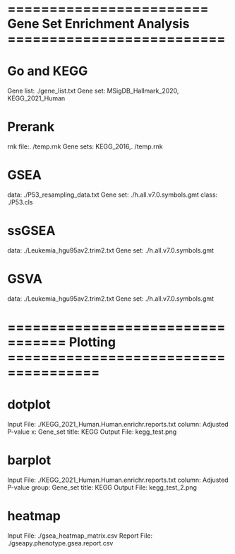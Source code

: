 # ======================== Gene Set Enrichment Analysis ==========================
# Go and KEGG
Gene list: ./gene_list.txt
Gene set: MSigDB_Hallmark_2020, KEGG_2021_Human

# Prerank
rnk file:. /temp.rnk
Gene sets: KEGG_2016,. /temp.rnk

# GSEA
data: ./P53_resampling_data.txt
Gene set: ./h.all.v7.0.symbols.gmt
class: ./P53.cls

# ssGSEA
data: ./Leukemia_hgu95av2.trim2.txt
Gene set: ./h.all.v7.0.symbols.gmt

# GSVA
data: ./Leukemia_hgu95av2.trim2.txt
Gene set: ./h.all.v7.0.symbols.gmt

# ================================= Plotting ===================================== 
# dotplot
Input File: ./KEGG_2021_Human.Human.enrichr.reports.txt
column: Adjusted P-value
x: Gene_set
title: KEGG
Output File: kegg_test.png

# barplot
Input File: ./KEGG_2021_Human.Human.enrichr.reports.txt
column: Adjusted P-value
group: Gene_set
title: KEGG
Output File: kegg_test_2.png

# heatmap
Input File: ./gsea_heatmap_matrix.csv
Report File: ./gseapy.phenotype.gsea.report.csv